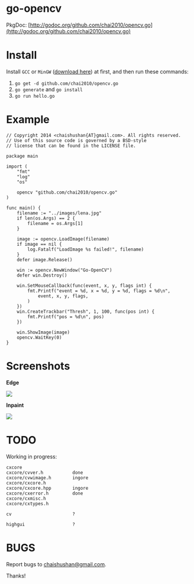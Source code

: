 go-opencv
=========

PkgDoc: [http://godoc.org/github.com/chai2010/opencv.go](http://godoc.org/github.com/chai2010/opencv.go)


Install
=======

Install `GCC` or `MinGW` ([download here](http://tdm-gcc.tdragon.net/download)) at first,
and then run these commands:

1. `go get -d github.com/chai2010/opencv.go`
2. `go generate` and `go install`
3. `go run hello.go`

Example
=======

	// Copyright 2014 <chaishushan{AT}gmail.com>. All rights reserved.
	// Use of this source code is governed by a BSD-style
	// license that can be found in the LICENSE file.

	package main

	import (
		"fmt"
		"log"
		"os"

		opencv "github.com/chai2010/opencv.go"
	)

	func main() {
		filename := "../images/lena.jpg"
		if len(os.Args) == 2 {
			filename = os.Args[1]
		}

		image := opencv.LoadImage(filename)
		if image == nil {
			log.Fatalf("LoadImage %s failed!", filename)
		}
		defer image.Release()

		win := opencv.NewWindow("Go-OpenCV")
		defer win.Destroy()

		win.SetMouseCallback(func(event, x, y, flags int) {
			fmt.Printf("event = %d, x = %d, y = %d, flags = %d\n",
				event, x, y, flags,
			)
		})
		win.CreateTrackbar("Thresh", 1, 100, func(pos int) {
			fmt.Printf("pos = %d\n", pos)
		})

		win.ShowImage(image)
		opencv.WaitKey(0)
	}

Screenshots
===========

**Edge**

![](https://raw.githubusercontent.com/chai2010/opencv.go/master/examples/screenshot/go-edge.jpg)

**Inpaint**

![](https://raw.githubusercontent.com/chai2010/opencv.go/master/examples/screenshot/go-inpaint.jpg)

TODO
====

Working in progress:

	cxcore
	cxcore/cvver.h           done
	cxcore/cvwimage.h        ingore
	cxcore/cxcore.h
	cxcore/cxcore.hpp        ingore
	cxcore/cxerror.h         done
	cxcore/cxmisc.h
	cxcore/cxtypes.h

	cv                       ?

	highgui                  ?

BUGS
====

Report bugs to <chaishushan@gmail.com>.

Thanks!
